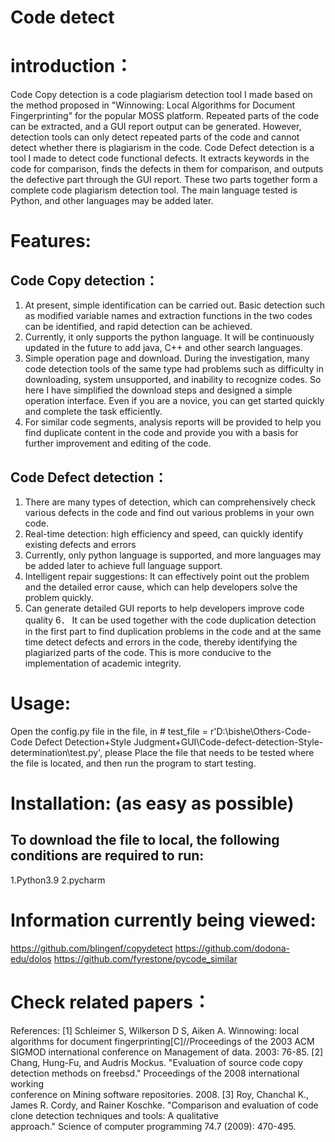 # Code detect
# introduction：
Code Copy detection is a code plagiarism detection tool I made based on the method proposed in "Winnowing: Local Algorithms for Document Fingerprinting" for the popular MOSS platform. Repeated parts of the code can be extracted, and a GUI report output can be generated. However, detection tools can only detect repeated parts of the code and cannot detect whether there is plagiarism in the code.
Code Defect detection is a tool I made to detect code functional defects. It extracts keywords in the code for comparison, finds the defects in them for comparison, and outputs the defective part through the GUI report.
These two parts together form a complete code plagiarism detection tool. The main language tested is Python, and other languages may be added later.
# Features:
## Code Copy detection：
1. At present, simple identification can be carried out. Basic detection such as modified variable names and extraction functions in the two codes can be identified, and rapid detection can be achieved.
2. Currently, it only supports the python language. It will be continuously updated in the future to add java, C++ and other search languages.
3. Simple operation page and download. During the investigation, many code detection tools of the same type had problems such as difficulty in downloading, system unsupported, and inability to recognize codes. So here I have simplified the download steps and designed a simple operation interface. Even if you are a novice, you can get started quickly and complete the task efficiently.
4. For similar code segments, analysis reports will be provided to help you find duplicate content in the code and provide you with a basis for further improvement and editing of the code.
## Code Defect detection：
1. There are many types of detection, which can comprehensively check various defects in the code and find out various problems in your own code.
2. Real-time detection: high efficiency and speed, can quickly identify existing defects and errors
3. Currently, only python language is supported, and more languages may be added later to achieve full language support.
4. Intelligent repair suggestions: It can effectively point out the problem and the detailed error cause, which can help developers solve the problem quickly.
5. Can generate detailed GUI reports to help developers improve code quality
6． It can be used together with the code duplication detection in the first part to find duplication problems in the code and at the same time detect defects and errors in the code, thereby identifying the plagiarized parts of the code. This is more conducive to the implementation of academic integrity.
# Usage:
Open the config.py file in the file, in # test_file = r'D:\bishe\Others-Code-Code Defect Detection+Style Judgment+GUI\Code-defect-detection-Style-determination\test.py', please Place the file that needs to be tested where the file is located, and then run the program to start testing.
# Installation: (as easy as possible)
## To download the file to local, the following conditions are required to run:
1.Python3.9
2.pycharm
# Information currently being viewed:
https://github.com/blingenf/copydetect
https://github.com/dodona-edu/dolos
https://github.com/fyrestone/pycode_similar
# Check related papers：
References:
[1] Schleimer S, Wilkerson D S, Aiken A. Winnowing: local algorithms for document fingerprinting[C]//Proceedings of the 2003 ACM SIGMOD international conference on Management of data. 2003: 76-85.
[2] Chang, Hung-Fu, and Audris Mockus. "Evaluation of source code copy detection methods on freebsd." Proceedings of the 2008 international working            
conference on Mining software repositories. 2008.
[3] Roy, Chanchal K., James R. Cordy, and Rainer Koschke. "Comparison and evaluation of code clone detection techniques and tools: A qualitative   
approach." Science of computer programming 74.7 (2009): 470-495.
